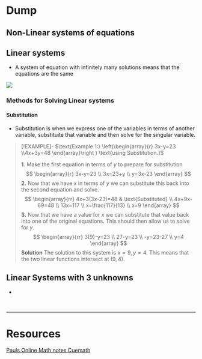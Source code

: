 


# Dump

## Non-Linear systems of equations


## Linear systems 

- A system of equation with infinitely many solutions means that the equations are the same


![](https://i.imgur.com/1eiIy2w.png)


### Methods for Solving Linear systems  

#### Substitution 
- Substitution is when we express one of the variables in terms of another variable, substituite that variable and then solve for the singular variable.


> [!EXAMPLE]- $\text{Example 1:} \left(\begin{array}{r} 3x-y=23 \\4x+3y=48  \end{array}\right ) \text{using Substitution.}$
> 
> **1.** Make the first equation in terms of $y$ to prepare for substitution
> $$
> \begin{array}{r}
> 3x-y=23  \\  
> 3x=23+y \\
> y=3x-23 
> \end{array}
> $$
> **2.**  Now that we have $x$ in terms of $y$ we can substitute this back into the second equation and solve.
> $$
> \begin{array}{rr} 
> 4x+3(3x-23)=48  & \text{Substituted} \\
> 4x+9x-69=48   \\
> 13x=117 \\
> x=\frac{117}{13} \\
> x=9
> \end{array}
> $$
> **3.** Now that we have a value for $x$ we can substitute that value back into one of the original equations. This should then allow us to solve for $y$.
> $$
> \begin{array}{rr}
>  3(9)-y=23 \\
> 27-y=23 \\
> -y=23-27 \\
> y=4
> \end{array}
> $$
> **Solution** The solution to this system is $x=9,y=4$. This means that the two linear functions intersect at $(9,4).$ 


## Linear Systems with 3 unknowns
- 

&emsp;

---

# Resources
[Pauls Online Math notes ](https://tutorial.math.lamar.edu/Classes/Alg/SystemsThreeVrble.aspx)
[Cuemath](https://www.cuemath.com/algebra/system-of-equations/)
